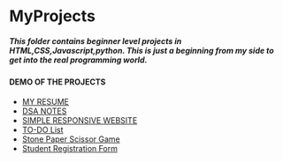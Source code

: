 <h1>MyProjects</h1>

<h5>This folder contains beginner level projects in HTML,CSS,Javascript,python.
This is just a beginning from my side to get into the real programming world.</h5>

<h4>DEMO OF THE PROJECTS</h4>
<ul>
    <li> <a href="https://thrishikshetty.github.io/Resume/">MY RESUME</a> </li>
  <li> <a href="https://thrishikshetty.github.io/-DSA-Project-noteswebiste-/"> DSA NOTES </a> </li>

  <li> <a href="https://thrishikshetty.github.io/Food-ordering-website/"> SIMPLE RESPONSIVE WEBSITE</a> </li>

  <li> <a href="https://thrishikshetty.github.io/To_Do_List/"> TO-DO List</a> </li>

   <li> <a href="https://thrishikshetty.github.io/Stone_Paper_Scissor/">Stone Paper Scissor Game</a> </li>
   <li> <a href="https://thrishikshetty.github.io/registrationform/">Student Registration Form</a> </li>
  
</ul>
